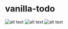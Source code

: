 # vanilla-todo

![alt text](https://github.com/yatin9988/Task-Management-App/blob/master/images/img1.jpg) 
![alt text](https://github.com/yatin9988/Task-Management-App/blob/master/images/img2.jpg) 
![alt text](https://github.com/yatin9988/Task-Management-App/blob/master/images/img3.jpg) 


